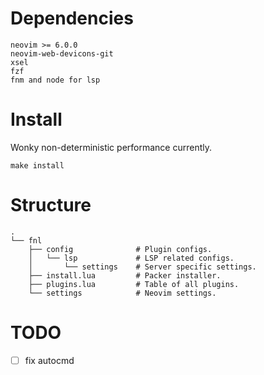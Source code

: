 # Dependencies

```
neovim >= 6.0.0
neovim-web-devicons-git
xsel
fzf
fnm and node for lsp
```

# Install

Wonky non-deterministic performance currently.

`make install`

# Structure

```
.
└── fnl
    ├── config              # Plugin configs.
    │   └── lsp             # LSP related configs.
    │       └── settings    # Server specific settings.
    ├── install.lua         # Packer installer.
    ├── plugins.lua         # Table of all plugins.
    └── settings            # Neovim settings.
```

# TODO

- [ ] fix autocmd
